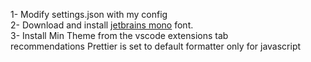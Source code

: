 1- Modify settings.json with my config <br>
2- Download and install <a href="https://www.jetbrains.com/lp/mono/">jetbrains mono</a> font. <br>
3- Install Min Theme from the vscode extensions tab<br>
recommendations
Prettier is set to default formatter only for javascript
